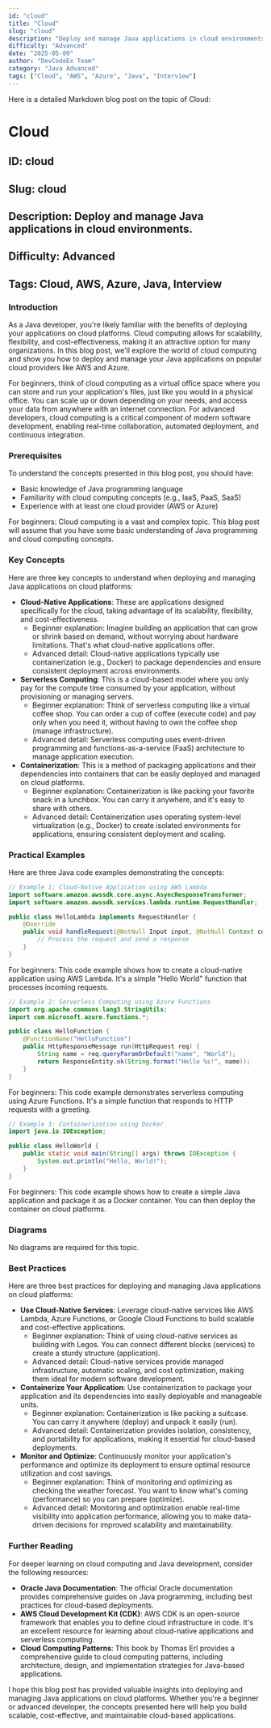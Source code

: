 ```yaml
---
id: "cloud"
title: "Cloud"
slug: "cloud"
description: "Deploy and manage Java applications in cloud environments."
difficulty: "Advanced"
date: "2025-05-09"
author: "DevCodeEx Team"
category: "Java Advanced"
tags: ["Cloud", "AWS", "Azure", "Java", "Interview"]
---
```


Here is a detailed Markdown blog post on the topic of Cloud:

# Cloud
## ID: cloud
## Slug: cloud
## Description: Deploy and manage Java applications in cloud environments.
## Difficulty: Advanced
## Tags: Cloud, AWS, Azure, Java, Interview

### Introduction
As a Java developer, you're likely familiar with the benefits of deploying your applications on cloud platforms. Cloud computing allows for scalability, flexibility, and cost-effectiveness, making it an attractive option for many organizations. In this blog post, we'll explore the world of cloud computing and show you how to deploy and manage your Java applications on popular cloud providers like AWS and Azure.

For beginners, think of cloud computing as a virtual office space where you can store and run your application's files, just like you would in a physical office. You can scale up or down depending on your needs, and access your data from anywhere with an internet connection. For advanced developers, cloud computing is a critical component of modern software development, enabling real-time collaboration, automated deployment, and continuous integration.

### Prerequisites
To understand the concepts presented in this blog post, you should have:

* Basic knowledge of Java programming language
* Familiarity with cloud computing concepts (e.g., IaaS, PaaS, SaaS)
* Experience with at least one cloud provider (AWS or Azure)

For beginners: Cloud computing is a vast and complex topic. This blog post will assume that you have some basic understanding of Java programming and cloud computing concepts.

### Key Concepts
Here are three key concepts to understand when deploying and managing Java applications on cloud platforms:

* **Cloud-Native Applications**: These are applications designed specifically for the cloud, taking advantage of its scalability, flexibility, and cost-effectiveness.
	+ Beginner explanation: Imagine building an application that can grow or shrink based on demand, without worrying about hardware limitations. That's what cloud-native applications offer.
	+ Advanced detail: Cloud-native applications typically use containerization (e.g., Docker) to package dependencies and ensure consistent deployment across environments.
* **Serverless Computing**: This is a cloud-based model where you only pay for the compute time consumed by your application, without provisioning or managing servers.
	+ Beginner explanation: Think of serverless computing like a virtual coffee shop. You can order a cup of coffee (execute code) and pay only when you need it, without having to own the coffee shop (manage infrastructure).
	+ Advanced detail: Serverless computing uses event-driven programming and functions-as-a-service (FaaS) architecture to manage application execution.
* **Containerization**: This is a method of packaging applications and their dependencies into containers that can be easily deployed and managed on cloud platforms.
	+ Beginner explanation: Containerization is like packing your favorite snack in a lunchbox. You can carry it anywhere, and it's easy to share with others.
	+ Advanced detail: Containerization uses operating system-level virtualization (e.g., Docker) to create isolated environments for applications, ensuring consistent deployment and scaling.

### Practical Examples
Here are three Java code examples demonstrating the concepts:

```java
// Example 1: Cloud-Native Application using AWS Lambda
import software.amazon.awssdk.core.async.AsyncResponseTransformer;
import software.amazon.awssdk.services.lambda.runtime.RequestHandler;

public class HelloLambda implements RequestHandler {
    @Override
    public void handleRequest(@NotNull Input input, @NotNull Context context) {
        // Process the request and send a response
    }
}
```

For beginners: This code example shows how to create a cloud-native application using AWS Lambda. It's a simple "Hello World" function that processes incoming requests.

```java
// Example 2: Serverless Computing using Azure Functions
import org.apache.commons.lang3.StringUtils;
import com.microsoft.azure.functions.*;

public class HelloFunction {
    @FunctionName("HelloFunction")
    public HttpResponseMessage run(HttpRequest req) {
        String name = req.queryParamOrDefault("name", "World");
        return ResponseEntity.ok(String.format("Hello %s!", name));
    }
}
```

For beginners: This code example demonstrates serverless computing using Azure Functions. It's a simple function that responds to HTTP requests with a greeting.

```java
// Example 3: Containerization using Docker
import java.io.IOException;

public class HelloWorld {
    public static void main(String[] args) throws IOException {
        System.out.println("Hello, World!");
    }
}
```

For beginners: This code example shows how to create a simple Java application and package it as a Docker container. You can then deploy the container on cloud platforms.

### Diagrams
No diagrams are required for this topic.

### Best Practices
Here are three best practices for deploying and managing Java applications on cloud platforms:

* **Use Cloud-Native Services**: Leverage cloud-native services like AWS Lambda, Azure Functions, or Google Cloud Functions to build scalable and cost-effective applications.
	+ Beginner explanation: Think of using cloud-native services as building with Legos. You can connect different blocks (services) to create a sturdy structure (application).
	+ Advanced detail: Cloud-native services provide managed infrastructure, automatic scaling, and cost optimization, making them ideal for modern software development.
* **Containerize Your Application**: Use containerization to package your application and its dependencies into easily deployable and manageable units.
	+ Beginner explanation: Containerization is like packing a suitcase. You can carry it anywhere (deploy) and unpack it easily (run).
	+ Advanced detail: Containerization provides isolation, consistency, and portability for applications, making it essential for cloud-based deployments.
* **Monitor and Optimize**: Continuously monitor your application's performance and optimize its deployment to ensure optimal resource utilization and cost savings.
	+ Beginner explanation: Think of monitoring and optimizing as checking the weather forecast. You want to know what's coming (performance) so you can prepare (optimize).
	+ Advanced detail: Monitoring and optimization enable real-time visibility into application performance, allowing you to make data-driven decisions for improved scalability and maintainability.

### Further Reading
For deeper learning on cloud computing and Java development, consider the following resources:

* **Oracle Java Documentation**: The official Oracle documentation provides comprehensive guides on Java programming, including best practices for cloud-based deployments.
* **AWS Cloud Development Kit (CDK)**: AWS CDK is an open-source framework that enables you to define cloud infrastructure in code. It's an excellent resource for learning about cloud-native applications and serverless computing.
* **Cloud Computing Patterns**: This book by Thomas Erl provides a comprehensive guide to cloud computing patterns, including architecture, design, and implementation strategies for Java-based applications.

I hope this blog post has provided valuable insights into deploying and managing Java applications on cloud platforms. Whether you're a beginner or advanced developer, the concepts presented here will help you build scalable, cost-effective, and maintainable cloud-based applications.
